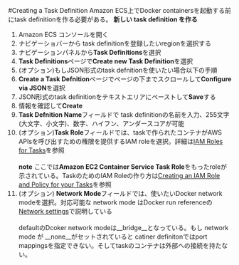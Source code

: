 #Creating a Task Definition
Amazon ECS上でDocker containersを起動する前にtask definitionを作る必要がある。
**新しい task definition を作る**
1. Amazon ECS コンソールを開く
2. ナビゲーショバーから task definitionを登録したいregionを選択する
3. ナビゲーションパネルから**Task Definitions**を選択
4. **Task Definitions**ページで**Create new Task Definition**を選択
5. (オプション)もしJSON形式のtask defnitionを使いたい場合以下の手順
  6. **Create a Task Defnition**ページでページの下までスクロールして**Configure via JSON**を選択
  7. JSON形式のtask definitionをテキストエリアにペーストして**Save**する
  8. 情報を確認して**Create**
6. **Task Defnition Name**フィールドで task definitionの名前を入力、255文字(大文字、小文字)、数字、ハイフン、アンダースコアが可能
7. (オプション)**Task Role**フィールドでは、taskで作られたコンテナがAWS APIsを呼び出すための権限を提供するIAM roleを選択。詳細は[IAM Roles for Tasks](http://docs.aws.amazon.com/AmazonECS/latest/developerguide/task-iam-roles.html)を参照<br /><br />
**note** ここでは**Amazon EC2 Container Service Task Role**をもったroleが示されている。TaskのためのIAM Roleの作り方は[Creating an IAM Role and Policy for your Tasks](http://docs.aws.amazon.com/AmazonECS/latest/developerguide/task-iam-roles.html#create_task_iam_policy_and_role)を参照
8. (オプション) **Network Mode**フィールドでは、使いたいDocker network modeを選択。対応可能な network mode はDocker run referenceの[Network settings](https://docs.docker.com/engine/reference/run/#/network-settings)で説明している<br /><br />
defaultのDcoker network modeは__bridge__となっている。もし network mode が __none__がセットされていると catiner definitonではport mappingsを指定できない。そしてtaskのコンテナは外部への接続を持たない。

